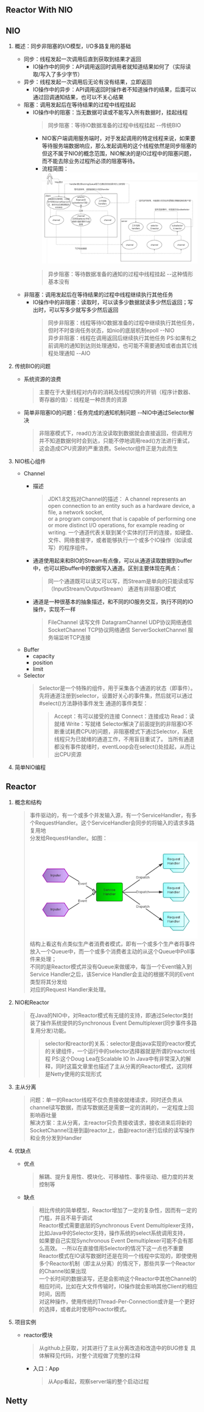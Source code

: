 Reactor With NIO
----------------

## NIO

1. 概述：同步非阻塞的I/O模型，I/O多路复用的基础
   * 同步：线程发起一次调用后直到获取到结果才返回
     - IO操作中的同步：API调用返回时调用者就知道结果如何了（实际读取/写入了多少字节）
   * 异步：线程发起一次调用后无论有没有结果，立即返回
     - IO操作中的异步：API调用返回时操作者不知道操作的结果，后面可以通过回调通知结果，也可以不关心结果
   * 阻塞：调用发起后在等待结果的过程中线程挂起
     - IO操作中的阻塞：当无数据可读或不能写入所有数据时，挂起线程
       > 同步阻塞：等待IO数据准备的过程中线程挂起   --传统BIO
         - NIO客户端调用服务端时，对于发起调用的特定线程来说，如果要等待服务端数据响应，那么发起调用的这个线程依然是同步阻塞的  
           但这不属于NIO的概念范围，NIO解决的是IO过程中的阻塞问题，而不能去除业务过程所必须的阻塞等待。
         - 流程简图：![nio_flow.png](etc/nio_flow.png)
       > 异步阻塞：等待数据准备的通知的过程中线程挂起   --这种情形基本没有
   * 非阻塞：调用发起后在等待结果的过程中线程继续执行其他任务
     - IO操作中的非阻塞：读取时，可以读多少数据就读多少然后返回；写出时，可以写多少就写多少然后返回
       > 同步非阻塞：线程等待IO数据准备的过程中继续执行其他任务，但时不时查询任务状态，如nio的底层机制epoll  --NIO  
       > 异步非阻塞：线程在调用返回后继续执行其他任务 PS:如果有之前调用的通知到达则处理通知，也可能不需要通知或者由其它线程处理通知  --AIO

2. 传统BIO的问题
   * 系统资源的浪费
     > 主要在于大量线程对内存的消耗及线程切换的开销（程序计数器、寄存器的值）：线程是一种昂贵的资源
   * 简单非阻塞IO的问题：任务完成的通知机制问题 --NIO中通过Selector解决
     > 非阻塞模式下，read()方法没读取到数据就会直接返回，但调用方并不知道数据何时会到达，只能不停地调用read()方法进行重试，  
     > 这会造成CPU资源的严重浪费。Selector组件正是为此而生

3. NIO核心组件
   * Channel
     * 描述
       > JDK1.8文档对Channel的描述：
       > A channel represents an open connection to an entity such as a hardware device, a file, a network socket,  
       > or a program component that is capable of performing one or more distinct I/O operations, for example reading or writing.
       > 一个通道代表关联到某个实体的打开的连接，如硬盘、文件、网络套接字，或者能够执行一个或多个IO操作（如读或写）的程序组件。

     * 通道使用起来和BIO的Stream有点像，可以从通道读取数据到buffer中，也可以把buffer中的数据写入通道。区别主要体现在两点：
       > 同一个通道既可以读又可以写，而Stream是单向的只能读或写（InputStream/OutputStream）
       > 通道有非阻塞IO模式

     * 通道是一种很基本的抽象描述，和不同的IO服务交互，执行不同的IO操作，实现不一样
       > FileChannel 读写文件
       > DatagramChannel UDP协议网络通信
       > SocketChannel TCP协议网络通信
       > ServerSocketChannel 服务端监听TCP连接
   * Buffer
     * capacity
     * position
     * limit
   * Selector
     > Selector是一个特殊的组件，用于采集各个通道的状态（即事件）。先将通道注册到selector，设置好关心的事件集，然后就可以通过#select()方法静待事件发生
     > 通道的事件类型：
     > > Accept：有可以接受的连接
     > > Connect：连接成功
     > > Read：读就绪
     > > Write：写就绪
     > Selector解决了前面提到的非阻塞IO不断重试耗费CPU的问题，非阻塞模式下通过Selector，系统线程只为已就绪的通道工作，不用盲目重试了。
     > 当所有通道都没有事件就绪时，eventLoop会在select()处挂起，从而让出CPU资源

4. 简单NIO编程

## Reactor

1. 概念和结构
   > 事件驱动的，有一个或多个并发输入源，有一个ServiceHandler，有多个RequestHandler。这个ServiceHandler会同步的将输入的请求多路复用地  
     分发给RequestHandler。如图：
     ![Reactor_Simple.png](etc/Reactor_Simple.png)
   > 结构上看这有点类似生产者消费者模式，即有一个或多个生产者将事件放入一个Queue中，而一个或多个消费者主动的从这个Queue中Poll事件来处理；  
     不同的是Reactor模式并没有Queue来做缓冲，每当一个Event输入到Service Handler之后，该Service Handler会主动的根据不同的Event类型将其分发给  
     对应的Request Handler来处理。

2. NIO和Reactor
   > 在Java的NIO中，对Reactor模式有无缝的支持，即通过Selector类封装了操作系统提供的Synchronous Event Demultiplexer(同步事件多路复用分发)功能。
   > > selector和reactor的关系：selector是由java实现的reactor模式的关键组件，一个运行中的selector选择器就是所谓的reactor线程
   > > PS:这个Doug Lea在Scalable IO In Java中有非常深入的解释，同时这篇文章里也描述了主从分离的Reactor模式，这同样是Netty使用的实现形式

3. 主从分离
   > 问题：单一的Reactor线程不仅负责接收就绪请求，同时还负责从channel读写数据，而读写数据还是需要一定的消耗的，一定程度上回影响吞吐量  
   > 解决方案：主从分离，主reactor只负责接收请求，接收进来后将新的SocketChannel注册到副reactor上，由副reactor进行后续的读写操作和业务分发到Handler

4. 优缺点
   * 优点
     > 解耦、提升复用性、模块化、可移植性、事件驱动、细力度的并发控制等
   * 缺点
     > 相比传统的简单模型，Reactor增加了一定的复杂性，因而有一定的门槛，并且不易于调试  
     > Reactor模式需要底层的Synchronous Event Demultiplexer支持，比如Java中的Selector支持，操作系统的select系统调用支持，  
       如果要自己实现Synchronous Event Demultiplexer可能不会有那么高效。 --所以在直接借用Selector的情况下这一点也不重要  
     > Reactor模式在IO读写数据时还是在同一个线程中实现的，即使使用多个Reactor机制（即主从分离）的情况下，那些共享一个Reactor的Channel如果出现  
       一个长时间的数据读写，还是会影响这个Reactor中其他Channel的相应时间，比如在大文件传输时，IO操作就会影响其他Client的相应时间，因而  
       对这种操作，使用传统的Thread-Per-Connection或许是一个更好的选择，或者此时使用Proactor模式。

5. 项目实例
   * reactor模块
     > 从github上获取，对其进行了主从分离改造和改造中的BUG修复
     > 具体解释见代码，对整个流程做了完整的注释
     * 入口：App
       > 从App看起，观察server端的整个启动过程

## Netty




















